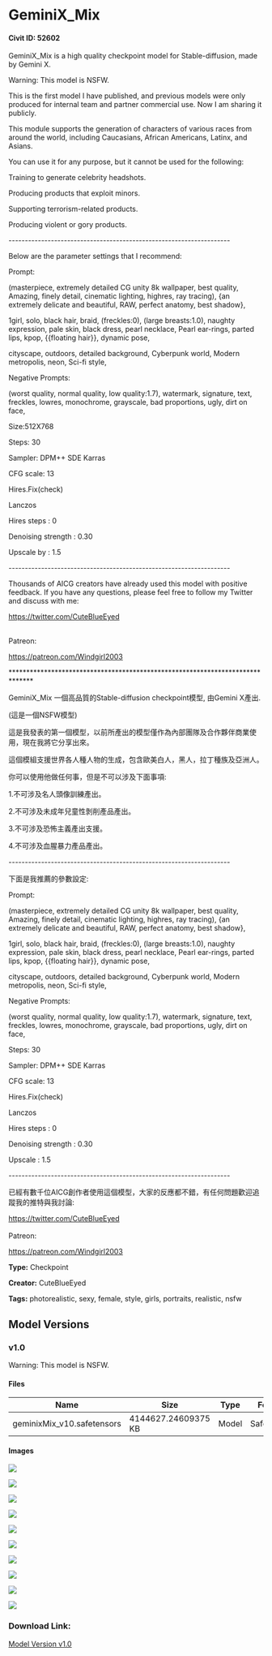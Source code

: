# GeminiX_Mix

#### Civit ID: 52602

<p>GeminiX_Mix is a high quality checkpoint model for Stable-diffusion, made by Gemini X.</p><p>Warning: This model is NSFW.</p><p>This is the first model I have published, and previous models were only produced for internal team and partner commercial use. Now I am sharing it publicly.</p><p>This module supports the generation of characters of various races from around the world, including Caucasians, African Americans, Latinx, and Asians.</p><p>You can use it for any purpose, but it cannot be used for the following:</p><p>Training to generate celebrity headshots.</p><p>Producing products that exploit minors.</p><p>Supporting terrorism-related products.</p><p>Producing violent or gory products.</p><p>--------------------------------------------------------------------</p><p>Below are the parameter settings that I recommend:</p><p>Prompt:</p><p>(masterpiece, extremely detailed CG unity 8k wallpaper, best quality, Amazing, finely detail, cinematic lighting, highres, ray tracing), {an extremely delicate and beautiful, RAW, perfect anatomy, best shadow},</p><p>1girl, solo, black hair, braid, (freckles:0), (large breasts:1.0), naughty expression, pale skin, black dress, pearl necklace, Pearl ear-rings, parted lips, kpop, {{floating hair}}, dynamic pose,</p><p>cityscape, outdoors, detailed background, Cyberpunk world, Modern metropolis, neon, Sci-fi style,</p><p>Negative Prompts:</p><p>(worst quality, normal quality, low quality:1.7), watermark, signature, text, freckles, lowres, monochrome, grayscale, bad proportions, ugly, dirt on face,</p><p>Size:512X768</p><p>Steps: 30</p><p>Sampler: DPM++ SDE Karras</p><p>CFG scale: 13</p><p>Hires.Fix(check)</p><p>Lanczos</p><p>Hires steps : 0</p><p>Denoising strength : 0.30</p><p>Upscale by : 1.5</p><p>--------------------------------------------------------------------</p><p></p><p>Thousands of AICG creators have already used this model with positive feedback. If you have any questions, please feel free to follow my Twitter and discuss with me:</p><p><a target="_blank" rel="ugc" href="https://twitter.com/CuteBlueEyed">https://twitter.com/CuteBlueEyed</a></p><p><br />Patreon:</p><p><a target="_blank" rel="ugc" href="https://patreon.com/Windgirl2003">https://patreon.com/Windgirl2003</a><br /></p><p>******************************************************************************</p><p>GeminiX_Mix 一個高品質的Stable-diffusion checkpoint模型, 由Gemini X產出.</p><p>(這是一個NSFW模型)</p><p>這是我發表的第一個模型，以前所產出的模型僅作為內部團隊及合作夥伴商業使用，現在我將它分享出來。</p><p>這個模組支援世界各人種人物的生成，包含歐美白人，黑人，拉丁種族及亞洲人。</p><p>你可以使用他做任何事，但是不可以涉及下面事項:</p><p>1.不可涉及名人頭像訓練產出。</p><p>2.不可涉及未成年兒童性剝削產品產出。</p><p>3.不可涉及恐怖主義產出支援。</p><p>4.不可涉及血腥暴力產品產出。</p><p>--------------------------------------------------------------------</p><p>下面是我推薦的參數設定:</p><p>Prompt:</p><p>(masterpiece, extremely detailed CG unity 8k wallpaper, best quality, Amazing, finely detail, cinematic lighting, highres, ray tracing), {an extremely delicate and beautiful, RAW, perfect anatomy, best shadow},</p><p>1girl, solo, black hair, braid, (freckles:0), (large breasts:1.0), naughty expression, pale skin, black dress, pearl necklace, Pearl ear-rings, parted lips, kpop, {{floating hair}}, dynamic pose,</p><p>cityscape, outdoors, detailed background, Cyberpunk world, Modern metropolis, neon, Sci-fi style,</p><p>Negative Prompts:</p><p>(worst quality, normal quality, low quality:1.7), watermark, signature, text, freckles, lowres, monochrome, grayscale, bad proportions, ugly, dirt on face,</p><p>Steps: 30</p><p>Sampler: DPM++ SDE Karras</p><p>CFG scale: 13</p><p>Hires.Fix(check)</p><p>Lanczos</p><p>Hires steps : 0</p><p>Denoising strength : 0.30</p><p>Upscale : 1.5</p><p>--------------------------------------------------------------------</p><p></p><p>已經有數千位AICG創作者使用這個模型，大家的反應都不錯，有任何問題歡迎追蹤我的推特與我討論:</p><p><a target="_blank" rel="ugc" href="https://twitter.com/CuteBlueEyed">https://twitter.com/CuteBlueEyed</a><br /><br />Patreon:</p><p><a target="_blank" rel="ugc" href="https://patreon.com/Windgirl2003">https://patreon.com/Windgirl2003</a></p>

**Type:** Checkpoint

**Creator:** CuteBlueEyed

**Tags:** photorealistic, sexy, female, style, girls, portraits, realistic, nsfw

## Model Versions

### v1.0

<p>Warning: This model is NSFW.</p>

#### Files

| Name | Size | Type | Format | Download Url | AutoV1 | AutoV2 | SHA256 | CRC32 | BLAKE3 |
| --- | --- | --- | --- | --- | --- | --- | --- | --- | --- |
| geminixMix_v10.safetensors | 4144627.24609375 KB | Model | SafeTensor | https://civitai.com/api/download/models/57002 | F3A6F511 | FB08415A29 | FB08415A29C50C4A1A3F8585E4BDB317200D79334C4FEB45F796670E0C1ECB5A | CBAB9F4F | 481CE72E4B7788FF5FB8723819DCB3E56304E118A2A32C0E51EBC666EDFBE885 |

#### Images

<p><img src="https://image.civitai.com/xG1nkqKTMzGDvpLrqFT7WA/131f954c-593b-4d88-6e40-5ad500f77700/width=450/623671.jpeg" /></p>

<p><img src="https://image.civitai.com/xG1nkqKTMzGDvpLrqFT7WA/d5ce8d9c-918e-4c40-47f1-12549a5cbf00/width=450/631882.jpeg" /></p>

<p><img src="https://image.civitai.com/xG1nkqKTMzGDvpLrqFT7WA/b67ac91e-f429-469e-aa00-5e2674a2e000/width=450/634432.jpeg" /></p>

<p><img src="https://image.civitai.com/xG1nkqKTMzGDvpLrqFT7WA/603c9633-4b6f-4344-ace8-2a09f9f76a00/width=450/622623.jpeg" /></p>

<p><img src="https://image.civitai.com/xG1nkqKTMzGDvpLrqFT7WA/9b3313b1-0568-48d4-e032-b7aa69f57900/width=450/622645.jpeg" /></p>

<p><img src="https://image.civitai.com/xG1nkqKTMzGDvpLrqFT7WA/43305a76-18b8-42e5-1c08-0c9570b33000/width=450/619688.jpeg" /></p>

<p><img src="https://image.civitai.com/xG1nkqKTMzGDvpLrqFT7WA/6fe30d8b-f177-43b2-04df-cf2fe6bcd200/width=450/619076.jpeg" /></p>

<p><img src="https://image.civitai.com/xG1nkqKTMzGDvpLrqFT7WA/eb76347a-562f-4a78-0eef-f759dfbfbf00/width=450/619077.jpeg" /></p>

<p><img src="https://image.civitai.com/xG1nkqKTMzGDvpLrqFT7WA/f1fd38c0-e9d1-40b5-b65f-1cfa4c016900/width=450/619075.jpeg" /></p>

<p><img src="https://image.civitai.com/xG1nkqKTMzGDvpLrqFT7WA/2ffa05fa-d32f-42c7-934c-5dd43c0d6a00/width=450/619079.jpeg" /></p>

### Download Link:

[Model Version v1.0](https://civitai.com/api/download/models/57002)

